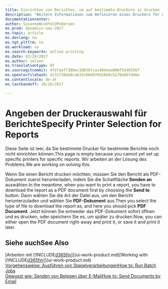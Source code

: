```yaml
---
title: Einrichten von Berichten, um auf bestimmte Druckern zu drucken
description: "Weitere Informationen zum Definieren eines Druckers für eine Bericht und zur Nutzung des Druckerauswahlfensters."
documentationcenter: 
author: SusanneWindfeldPedersen
ms.prod: dynamics-nav-2017
ms.topic: article
ms.devlang: na
ms.tgt_pltfrm: na
ms.workload: na
ms.search.keywords: online printing
ms.date: 03/29/2017
ms.author: solsen
ms.translationtype: HT
ms.sourcegitcommit: 4fefaef7380ac10836fcac404eea006f55d8556f
ms.openlocfilehash: 4c31738da8ca833c06d976d26b9cb170a05fd46e
ms.contentlocale: de-at
ms.lasthandoff: 10/16/2017

---
```

# <a name="specify-printer-selection-for-reports"></a><span data-ttu-id="777db-103">Angeben der Druckerauswahl für Berichte</span><span class="sxs-lookup"><span data-stu-id="777db-103">Specify Printer Selection for Reports</span></span>
<span data-ttu-id="777db-104">Diese Seite ist leer, da Sie bestimmte Drucker für bestimmte Berichte noch nicht einrichten können.</span><span class="sxs-lookup"><span data-stu-id="777db-104">This page is empty because you cannot yet set up specific printers for specific reports.</span></span> <span data-ttu-id="777db-105">Wir arbeiten an der Lösung des Problems.</span><span class="sxs-lookup"><span data-stu-id="777db-105">We are working on solving this.</span></span>

<span data-ttu-id="777db-106">Wenn Sie einen Bericht drucken möchten, müssen Sie den Bericht als PDF-Dokument zuerst herunterladen, indem Sie die Schaltfläche **Senden an** auswählen.</span><span class="sxs-lookup"><span data-stu-id="777db-106">In the meantime, when you want to print a report, you have to download the report as a PDF document first by choosing the **Send to** button.</span></span> <span data-ttu-id="777db-107">Dann wählen Sie die Art der Datei aus, um den Bericht herunterzuladen und wählen Sie **PDF-Dokument** aus.</span><span class="sxs-lookup"><span data-stu-id="777db-107">Then you select the type of file to download the report as, and here you should pick **PDF Document**.</span></span> <span data-ttu-id="777db-108">Jetzt können Sie entweder das PDF-Dokument sofort öffnen und es drucken, oder speichern Sie es, um später zu drucken.</span><span class="sxs-lookup"><span data-stu-id="777db-108">Now, you can either open the PDF document right-away and print it, or save it and print it later.</span></span>

<!--

You can set up reports so that they must be printed on a specific printer. The following are some uses of printer selection:

- You can print reports on special company letterhead.
- You can print reports on different paper sizes.
- You can print reports on the default printer of a specified employee.

You use the **Printer Selections** window to set different values to obtain different output. If you set a specific printer selection, then it takes precedence over a more general printer selection. For example, you can set a printer selection that has values in the **User ID**, **Report ID**, and **Printer Name** fields. This printer selection takes precedence over a printer selection that has blank entries in the **User ID** or **Report ID** fields.

The following table describes the combination of values to specify when you set up printer selections for a report.

|To                                                 |Set the following values                                             |
|---------------------------------------------------|---------------------------------------------------------------------|
|Print a report to a specific printer for all users |Specify values in the **Report ID** and **Printer Name** fields and leave the **User ID** field blank.|
|Print all reports to a specific printer for a specific user|Specify values in the **User ID** and **Printer Name** fields and leave the **Report ID** field blank.|
|Set the default printer for all reports|Specify a value in the **Printer Name** field and leave the **User ID** and **Report ID** fields blank.|
|Print a specific report to the user’s default printer|Specify a value in the **Report ID** field and leave the **Printer Name** and **User ID** fields blank.|
|Print a specific report to a specific printer for a specific user|Specify values in all three fields.|
-->

## <a name="see-also"></a><span data-ttu-id="777db-109">Siehe auch</span><span class="sxs-lookup"><span data-stu-id="777db-109">See Also</span></span>
<span data-ttu-id="777db-110">[Arbeiten mit [!INCLUDE[d365fin](includes/d365fin_md.md)]](ui-work-product.md)</span><span class="sxs-lookup"><span data-stu-id="777db-110">[Working with [!INCLUDE[d365fin](includes/d365fin_md.md)]](ui-work-product.md)</span></span>  
[<span data-ttu-id="777db-111">Vorgehensweise: Ausführen von Stapelverarbeitungen</span><span class="sxs-lookup"><span data-stu-id="777db-111">How to: Run Batch Jobs</span></span>](ui-how-run-batch-jobs.md)  
[<span data-ttu-id="777db-112">Gewusst wie: Senden von Belegen über E-Mail</span><span class="sxs-lookup"><span data-stu-id="777db-112">How to: Send Documents by Email</span></span>](ui-how-send-documents-email.md)  

